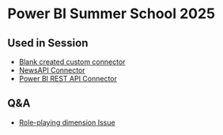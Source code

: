 # Power BI Summer School 2025

## Used in Session
- [Blank created custom connector](https://github.com/tirnovar/power_bi_summer_school_2025/tree/main/customConnectorDevelopment)
- [NewsAPI Connector](https://github.com/tirnovar/power_bi_summer_school_2025/tree/main/newsAPI)
- [Power BI REST API Connector](https://github.com/tirnovar/power_bi_summer_school_2025/tree/main/pbiRESTapi)

## Q&A
- [Role-playing dimension Issue](https://github.com/tirnovar/power_bi_summer_school_2025/tree/main/Role%20Playing%20Dimensions%20-%20Issue)
